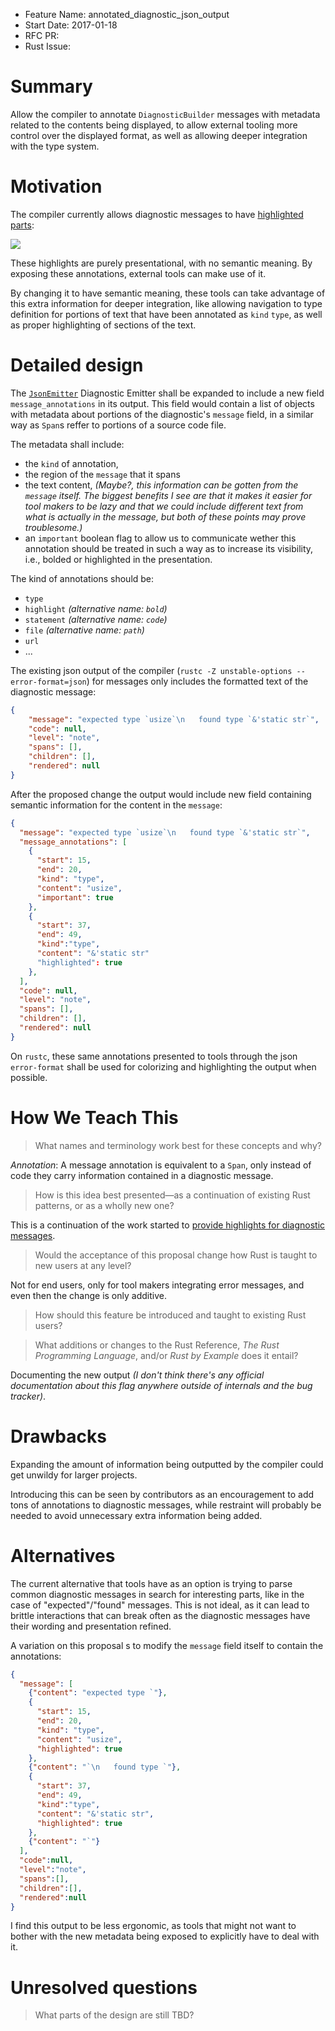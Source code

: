 - Feature Name: annotated_diagnostic_json_output
- Start Date: 2017-01-18
- RFC PR:
- Rust Issue:

# Summary
[summary]: #summary

Allow the compiler to annotate `DiagnosticBuilder` messages with metadata
related to the contents being displayed, to allow external tooling more control
over the displayed format, as well as allowing deeper integration with the type
system.

# Motivation
[motivation]: #motivation

The compiler currently allows diagnostic messages to have
[highlighted parts](https://github.com/rust-lang/rust/pull/38955):

<img src="https://cloud.githubusercontent.com/assets/1606434/21871227/93a84198-d815-11e6-88b1-0ede3c7e28ef.png">

These highlights are purely presentational, with no semantic meaning. By
exposing these annotations, external tools can make use of it.

By changing it to have semantic meaning, these tools can take advantage of this
extra information for deeper integration, like allowing navigation to type
definition for portions of text that have been annotated as `kind` `type`, as
well as proper highlighting of sections of the text.

# Detailed design
[design]: #detailed-design

The [`JsonEmitter`](https://github.com/rust-lang/rust/tree/master/src/libsyntax/json.rs)
Diagnostic Emitter shall be expanded to include a new field
`message_annotations` in its output. This field would contain a list of objects
with metadata about portions of the diagnostic's `message` field, in a similar
way as `Span`s reffer to portions of a source code file.

The metadata shall include:

* the `kind` of annotation,
* the region of the `message` that it spans
* the text content, _(Maybe?, this information can be gotten from the `message`
  itself. The biggest benefits I see are that it makes it easier for tool
  makers to be lazy and that we could include different text from what is
  actually in the message, but both of these points may prove troublesome.)_
* an `important` boolean flag to allow us to communicate wether this annotation
  should be treated in such a way as to increase its visibility, i.e., bolded
  or highlighted in the presentation.

The kind of annotations should be:

* `type`
* `highlight` _(alternative name: `bold`)_
* `statement` _(alternative name: `code`)_
* `file` _(alternative name: `path`)_
* `url`
* ...


The existing json output of the compiler
(`rustc -Z unstable-options --error-format=json`) for messages only includes
the formatted text of the diagnostic message:

```json
{
    "message": "expected type `usize`\n   found type `&'static str`",
    "code": null,
    "level": "note",
    "spans": [],
    "children": [],
    "rendered": null
}
```

After the proposed change the output would include new field containing
semantic information for the content in the `message`:

```json
{
  "message": "expected type `usize`\n   found type `&'static str`",
  "message_annotations": [
    {
      "start": 15,
      "end": 20,
      "kind": "type",
      "content": "usize",
      "important": true
    },
    {
      "start": 37,
      "end": 49,
      "kind":"type",
      "content": "&'static str"
      "highlighted": true
    },
  ],
  "code": null,
  "level": "note",
  "spans": [],
  "children": [],
  "rendered": null
}
```

On `rustc`, these same annotations presented to tools through the json
`error-format` shall be used for colorizing and highlighting the output when
possible.


# How We Teach This
[how-we-teach-this]: #how-we-teach-this

> What names and terminology work best for these concepts and why?

*Annotation*: A message annotation is equivalent to a `Span`, only instead of
code they carry information contained in a diagnostic message.

> How is this idea best presented—as a continuation of existing Rust patterns,
or as a wholly new one?

This is a continuation of the work started to [provide highlights for
diagnostic messages](https://github.com/rust-lang/rust/pull/38955).

> Would the acceptance of this proposal change how Rust is taught to new users
at any level?

Not for end users, only for tool makers integrating error messages, and even
then the change is only additive.

> How should this feature be introduced and taught to existing Rust users?



> What additions or changes to the Rust Reference, _The Rust Programming
Language_, and/or _Rust by Example_ does it entail?

Documenting the new output _(I don't think there's any official documentation
about this flag anywhere outside of internals and the bug tracker)_.

# Drawbacks
[drawbacks]: #drawbacks

Expanding the amount of information being outputted by the compiler could get
unwildy for larger projects.

Introducing this can be seen by contributors as an encouragement to add tons of
annotations to diagnostic messages, while restraint will probably be needed to
avoid unnecessary extra information being added.

# Alternatives
[alternatives]: #alternatives

The current alternative that tools have as an option is trying to parse common
diagnostic messages in search for interesting parts, like in the case of
"expected"/"found" messages. This is not ideal, as it can lead to brittle
interactions that can break often as the diagnostic messages have their wording
and presentation refined.

A variation on this proposal s to modify the `message` field itself to contain
the annotations:

```json
{
  "message": [
    {"content": "expected type `"},
    {
      "start": 15,
      "end": 20,
      "kind": "type",
      "content": "usize",
      "highlighted": true
    },
    {"content": "`\n   found type `"},
    {
      "start": 37,
      "end": 49,
      "kind":"type",
      "content": "&'static str",
      "highlighted": true
    },
    {"content": "`"}
  ],
  "code":null,
  "level":"note",
  "spans":[],
  "children":[],
  "rendered":null
}
```

I find this output to be less ergonomic, as tools that might not want to bother
with the new metadata being exposed to explicitly have to deal with it.

# Unresolved questions
[unresolved]: #unresolved-questions

> What parts of the design are still TBD?
